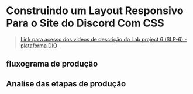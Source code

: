 # Construindo um Layout Responsivo Para o Site do Discord Com CSS

> [Link para acesso dos videos de descrição do Lab project 6 (SLP-6) - plataforma DIO](https://web.dio.me/project/construindo-um-layout-responsivo-para-o-site-do-discord-com-css-responsividade-figma/learning/a3cf9543-935b-4977-a33f-7619d3a306d2)

## fluxograma de produção

## Analise das etapas de produção
